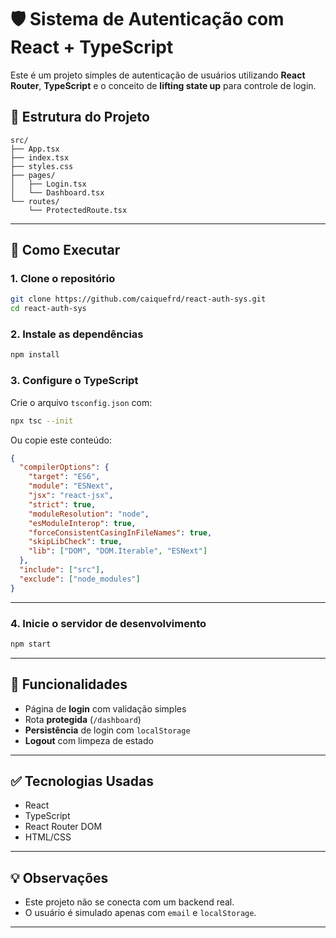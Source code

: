 # 🛡️ Sistema de Autenticação com React + TypeScript

Este é um projeto simples de autenticação de usuários utilizando **React Router**, **TypeScript** e o conceito de **lifting state up** para controle de login.

## 📁 Estrutura do Projeto

```
src/
├── App.tsx
├── index.tsx
├── styles.css
├── pages/
│   ├── Login.tsx
│   └── Dashboard.tsx
└── routes/
    └── ProtectedRoute.tsx
```

---

## 🚀 Como Executar

### 1. Clone o repositório

```bash
git clone https://github.com/caiquefrd/react-auth-sys.git
cd react-auth-sys
```

### 2. Instale as dependências

```bash
npm install
```

### 3. Configure o TypeScript

Crie o arquivo `tsconfig.json` com:

```bash
npx tsc --init
```

Ou copie este conteúdo:

```json
{
  "compilerOptions": {
    "target": "ES6",
    "module": "ESNext",
    "jsx": "react-jsx",
    "strict": true,
    "moduleResolution": "node",
    "esModuleInterop": true,
    "forceConsistentCasingInFileNames": true,
    "skipLibCheck": true,
    "lib": ["DOM", "DOM.Iterable", "ESNext"]
  },
  "include": ["src"],
  "exclude": ["node_modules"]
}
```

---

### 4. Inicie o servidor de desenvolvimento

```bash
npm start
```
---

## 🧪 Funcionalidades

* Página de **login** com validação simples
* Rota **protegida** (`/dashboard`)
* **Persistência** de login com `localStorage`
* **Logout** com limpeza de estado

---

## ✅ Tecnologias Usadas

* React
* TypeScript
* React Router DOM
* HTML/CSS

---

## 💡 Observações

* Este projeto não se conecta com um backend real.
* O usuário é simulado apenas com `email` e `localStorage`.

---
